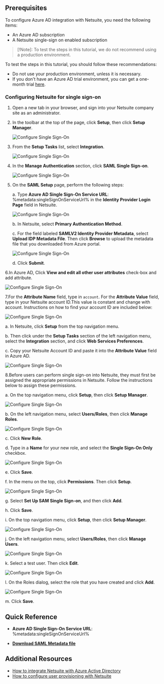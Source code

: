 ## Prerequisites

To configure Azure AD integration with Netsuite, you need the following items:

- An Azure AD subscription
- A Netsuite single-sign on enabled subscription

> [!Note]:
> To test the steps in this tutorial, we do not recommend using a production environment.

To test the steps in this tutorial, you should follow these recommendations:

- Do not use your production environment, unless it is necessary.
- If you don't have an Azure AD trial environment, you can get a one-month trial [here](https://azure.microsoft.com/pricing/free-trial/).

### Configuring Netsuite for single sign-on

1. Open a new tab in your browser, and sign into your Netsuite company site as an administrator.

2. In the toolbar at the top of the page, click **Setup**, then click **Setup Manager**.

    ![Configure Single Sign-On](./media/ns-setup.png)

3. From the **Setup Tasks** list, select **Integration**.

	![Configure Single Sign-On](./media/ns-integration.png)

4. In the **Manage Authentication** section, click **SAML Single Sign-on**.

	![Configure Single Sign-On](./media/ns-saml.png)

5. On the **SAML Setup** page, perform the following steps:
   
    a. Type **Azure AD Single Sign-On Service URL**: %metadata:singleSignOnServiceUrl% in the **Identity Provider Login Page** field in Netsuite.
  
   ![Configure Single Sign-On](./media/ns-saml-setup.png)
  
   b. In Netsuite, select **Primary Authentication Method**.

   c. For the field labeled **SAMLV2 Identity Provider Metadata**, select **Upload IDP Metadata File**. Then click **Browse** to upload the metadata file that you downloaded from Azure portal.

   ![Configure Single Sign-On](./media/ns-sso-setup.png)

   d. Click **Submit**.

6.In Azure AD, Click **View and edit all other user attributes** check-box and add attribute.

   ![Configure Single Sign-On](./media/ns-attributes.png)

7.For the **Attribute Name** field, type in `account`. For the **Attribute Value** field, type in your Netsuite account ID.This value is constant and change with account. Instructions on how to find your account ID are included below:

   ![Configure Single Sign-On](./media/ns-add-attribute.png)

   a. In Netsuite, click **Setup** from the top navigation menu. 

   b. Then click under the **Setup Tasks** section of the left navigation menu, select the **Integration** section, and click **Web Services Preferences**.

   c. Copy your Netsuite Account ID and paste it into the **Attribute Value** field in Azure AD.

   ![Configure Single Sign-On](./media/ns-account-id.png)

8.Before users can perform single sign-on into Netsuite, they must first be assigned the appropriate permissions in Netsuite. Follow the instructions below to assign these permissions.

   a. On the top navigation menu, click **Setup**, then click **Setup Manager**.
      
   ![Configure Single Sign-On](./media/ns-setup.png)

   b. On the left navigation menu, select **Users/Roles**, then click **Manage Roles**.
      
   ![Configure Single Sign-On](./media/ns-manage-roles.png)

   c. Click **New Role**.

   d. Type in a **Name** for your new role, and select the **Single Sign-On Only** checkbox.
      
   ![Configure Single Sign-On](./media/ns-new-role.png)

   e. Click **Save**.

   f. In the menu on the top, click **Permissions**. Then click **Setup**.
      
   ![Configure Single Sign-On](./media/ns-sso.png)

   g. Select **Set Up SAM Single Sign-on**, and then click **Add**. 

   h. Click **Save**.

   i. On the top navigation menu, click **Setup**, then click **Setup Manager**.
      
   ![Configure Single Sign-On](./media/ns-setup.png)

   j. On the left navigation menu, select **Users/Roles**, then click **Manage Users**.
      
   ![Configure Single Sign-On](./media/ns-manage-users.png)

   k. Select a test user. Then click **Edit**.
      
   ![Configure Single Sign-On](./media/ns-edit-user.png)

   l. On the Roles dialog, select the role that you have created and click **Add**.
      
   ![Configure Single Sign-On](./media/ns-add-role.png)

   m. Click **Save**.

## Quick Reference

* **Azure AD Single Sign-On Service URL**: %metadata:singleSignOnServiceUrl%

* **[Download SAML Metadata file](%metadata:metadataDownloadUrl%)**



## Additional Resources

* [How to integrate Netsuite with Azure Active Directory](active-directory-saas-netsuite-tutorial.md)
* [How to configure user provisioning with Netsuite](active-directory-saas-netsuite-user-provisioning-tutorial.md)
